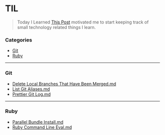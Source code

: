 # TIL 
> Today I Learned 
[This Post](https://github.com/jbranchaud/til) motivated me to start keeping track of small technology related things I learn.

### Categories
- [Git](#git)
- [Ruby](#ruby)


--- 
### Git
- [Delete Local Branches That Have Been Merged.md](git/delete-local-branches-that-have-been-merged.md)
- [List Git Aliases.md](git/list-git-aliases.md)
- [Prettier Git Log.md](git/prettier-git-log.md)

--- 
### Ruby
- [Parallel Bundle Install.md](ruby/parallel-bundle-install.md)
- [Ruby Command Line Eval.md](ruby/ruby-command-line-eval.md)
